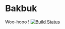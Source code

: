 # Bakbuk
Woo-hooo !
[![Build Status](https://travis-ci.org/Vesemir/Bakbuk.svg?branch=master)](https://travis-ci.org/Vesemir/Bakbuk)
